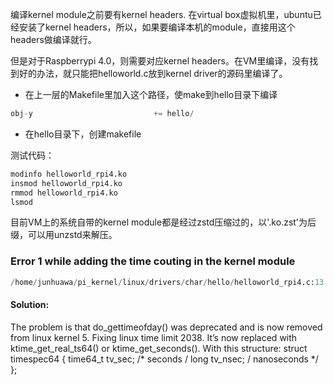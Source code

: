 编译kernel module之前要有kernel headers. 在virtual box虚拟机里，ubuntu已经安装了kernel headers，所以，如果要编译本机的module，直接用这个headers做编译就行。 

但是对于Raspberrypi 4.0，则需要对应kernel headers。在VM里编译，没有找到好的办法，就只能把helloworld.c放到kernel driver的源码里编译了。
- 在上一层的Makefile里加入这个路径，使make到hello目录下编译
```python
obj-y                           += hello/
```
- 在hello目录下，创建makefile


测试代码：
```python
modinfo helloworld_rpi4.ko
insmod helloworld_rpi4.ko
rmmod helloworld_rpi4.ko
lsmod
```

目前VM上的系统自带的kernel module都是经过zstd压缩过的，以'.ko.zst'为后缀，可以用unzstd来解压。 


### Error 1 while adding the time couting in the kernel module
```python
/home/junhuawa/pi_kernel/linux/drivers/char/hello/helloworld_rpi4.c:13:9: error: implicit declaration of function ‘do_gettimeofday’; did you mean ‘do_settimeofday64’? [-Werror=implicit-function-declaration]
```
#### Solution:

The  problem is that do_gettimeofday() was deprecated and is now removed from linux kernel 5.
Fixing linux time limit 2038.
It’s now replaced with ktime_get_real_ts64() or ktime_get_seconds().
With this structure:
struct timespec64 {
time64_t tv_sec; /* seconds /
long tv_nsec; / nanoseconds */
};